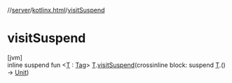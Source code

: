 //[server](../../index.md)/[kotlinx.html](index.md)/[visitSuspend](visit-suspend.md)

# visitSuspend

[jvm]\
inline suspend fun &lt;[T](visit-suspend.md) : [Tag](../../../../packages/server/kotlinx.html/-tag/index.md)&gt; [T](visit-suspend.md).[visitSuspend](visit-suspend.md)(crossinline block: suspend [T](visit-suspend.md).() -&gt; [Unit](https://kotlinlang.org/api/latest/jvm/stdlib/kotlin/-unit/index.html))
